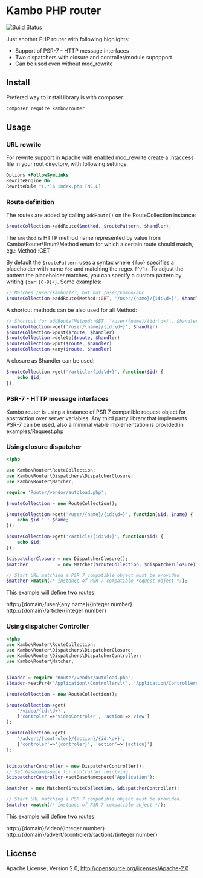# Kambo PHP router
[![Build Status](https://travis-ci.org/kambo-1st/KamboRouter.svg?branch=master)](https://travis-ci.org/kambo-1st/KamboRouter)

Just another PHP router with following highlights:

* Support of PSR-7 - HTTP message interfaces
* Two dispatchers with closure and controller/module supopport 
* Can be used even without mod_rewrite

## Install

Prefered way to install library is with composer:
```sh
composer require kambo/router
```

## Usage

### URL rewrite

For rewrite support in Apache with enabled mod_rewrite create a .htaccess file in your root directory, with following settings:

```apache
Options +FollowSymLinks
RewriteEngine On
RewriteRule ^(.*)$ index.php [NC,L]
```
### Route definition
The routes are added by calling `addRoute()` on the RouteCollection instance:

```php
$routeCollection->addRoute($method, $routePattern, $handler);
```

The `$method` is HTTP method name represented by value from Kambo\Router\Enum\Method enum for which a certain route should match, eg.: Method::GET

By default the `$routePattern` uses a syntax where `{foo}` specifies a placeholder with name `foo`
and matching the regex `[^/]+`. To adjust the pattern the placeholder matches, you can specify
a custom pattern by writing `{bar:[0-9]+}`. Some examples:

```php
// Matches /user/kambo/123, but not /user/kambo/abc
$routeCollection->addRoute(Method::GET, '/user/{name}/{id:\d+}', $handler);
```

A shortcut methods can be also used for all Method:

```php
// Shortcut for addRoute(Method::GET, '/user/{name}/{id:\d+}', $handler);
$routeCollection->get('/user/{name}/{id:\d+}', $handler) 
$routeCollection->post($route, $handler)
$routeCollection->delete($route, $handler)
$routeCollection->put($route, $handler)
$routeCollection->any($route, $handler)
```
A closure as $handler can be used:

```php
$routeCollection->get('/article/{id:\d+}', function($id) {
    echo $id;
});
```

### PSR-7 - HTTP message interfaces
Kambo router is using a instance of PSR 7 compatible request object for abstraction over server variables. Any third party library that implements PSR-7 can be used, also a minimal viable implementation is provided in examples/Request.php 

### Using closure dispatcher

```php
<?php

use Kambo\Router\RouteCollection;
use Kambo\Router\Dispatchers\DispatcherClosure;
use Kambo\Router\Matcher;

require 'Router/vendor/autoload.php';

$routeCollection = new RouteCollection();

$routeCollection->get('/user/{name}/{id:\d+}', function($id, $name) {
    echo $id.' '.$name;
});

$routeCollection->get('/article/{id:\d+}', function($id) {
    echo $id;
});

$dispatcherClosure = new DispatcherClosure();
$matcher           = new Matcher($routeCollection, $dispatcherClosure);

// Start URL matching a PSR 7 compatible object must be provided
$matcher->match(/* instance of PSR 7 compatible request object */);
```

This example will define two routes:

http://{domain}/user/{any name}/{integer number}
http://{domain}/article/{integer number}


### Using dispatcher Controller

```php
<?php
use Kambo\Router\RouteCollection;
use Kambo\Router\Dispatchers\DispatcherClosure;
use Kambo\Router\Dispatchers\DispatcherController;
use Kambo\Router\Matcher;


$loader = require 'Router/vendor/autoload.php';
$loader->setPsr4('Application\\Controllers\\', 'Application/Controllers');

$routeCollection = new RouteCollection();

$routeCollection->get(
    '/video/{id:\d+}',
    ['controler'=>'videoControler', 'action'=>'view']
);

$routeCollection->get(
    '/advert/{controler}/{action}/{id:\d+}',
    ['controler'=>'{controler}', 'action'=>'{action}']
);


$dispatcherController = new DispatcherController();
// Set basenamespace for controller resolving.
$dispatcherController->setBaseNamespace('Application');

$matcher = new Matcher($routeCollection, $dispatcherController);

// Start URL matching a PSR 7 compatible object must be provided.
$matcher->match(/* instance of PSR 7 compatible object */);

```

This example will define two routes:

http://{domain}/video/{integer number}
http://{domain}/advert/{controler}/{action}/{integer number}

## License
Apache License, Version 2.0, http://opensource.org/licenses/Apache-2.0